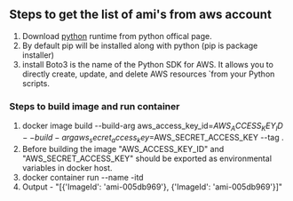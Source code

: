 ## Steps to get the list of ami's from aws account
1. Download [python](https://www.python.org/downloads/) runtime from python offical page.
2. By default pip will be installed along with python (pip is package installer)
3. install Boto3 is the name of the Python SDK for AWS. It allows you to directly create, update, and delete AWS resources ̉      from your Python scripts.

### Steps to build image and run container
   
1. docker image build --build-arg aws_access_key_id=$AWS_ACCESS_KEY_ID --build-arg aws_secret_access_key=$AWS_SECRET_ACCESS_KEY --tag <imageName> .
2. Before building the image "AWS_ACCESS_KEY_ID" and "AWS_SECRET_ACCESS_KEY" should be exported as environmental variables in docker host.
3. docker container run --name <containerName> -itd <imageName>
4. Output - "[{'ImageId': 'ami-005db969'}, {'ImageId': 'ami-005db969'}]"
